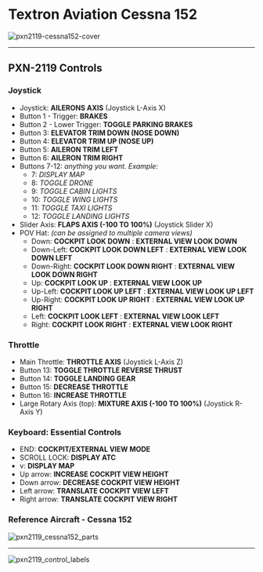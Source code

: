 # Textron Aviation Cessna 152

![pxn2119-cessna152-cover](https://user-images.githubusercontent.com/9207205/91654453-64512b80-eadb-11ea-95ed-77bf670c558c.jpg)

***

## PXN-2119 Controls

### Joystick
- Joystick: **AILERONS AXIS** (Joystick L-Axis X)
- Button 1 - Trigger: **BRAKES**
- Button 2 - Lower Trigger: **TOGGLE PARKING BRAKES**
- Button 3: **ELEVATOR TRIM DOWN (NOSE DOWN)**
- Button 4: **ELEVATOR TRIM UP (NOSE UP)**
- Button 5: **AILERON TRIM LEFT**
- Button 6: **AILERON TRIM RIGHT**
- Buttons 7-12: _anything you want. Example:_
    - 7:  _DISPLAY MAP_
    - 8:  _TOGGLE DRONE_
    - 9:  _TOGGLE CABIN LIGHTS_
    - 10: _TOGGLE WING LIGHTS_
    - 11: _TOGGLE TAXI LIGHTS_
    - 12: _TOGGLE LANDING LIGHTS_
- Slider Axis: **FLAPS AXIS (-100 TO 100%)** (Joystick Slider X)
- POV Hat: _(can be assigned to multiple camera views)_
    - Down: **COCKPIT LOOK DOWN**
          : **EXTERNAL VIEW LOOK DOWN**
    - Down-Left: **COCKPIT LOOK DOWN LEFT**
               : **EXTERNAL VIEW LOOK DOWN LEFT**
    - Down-Right: **COCKPIT LOOK DOWN RIGHT**
                : **EXTERNAL VIEW LOOK DOWN RIGHT**
    - Up: **COCKPIT LOOK UP**
        : **EXTERNAL VIEW LOOK UP**
    - Up-Left: **COCKPIT LOOK UP LEFT**
             : **EXTERNAL VIEW LOOK UP LEFT**
    - Up-Right: **COCKPIT LOOK UP RIGHT**
              : **EXTERNAL VIEW LOOK UP RIGHT**
    - Left: **COCKPIT LOOK LEFT**
          : **EXTERNAL VIEW LOOK LEFT**
    - Right: **COCKPIT LOOK RIGHT**
           : **EXTERNAL VIEW LOOK RIGHT**

### Throttle
- Main Throttle: **THROTTLE AXIS** (Joystick L-Axis Z)
- Button 13: **TOGGLE THROTTLE REVERSE THRUST**
- Button 14: **TOGGLE LANDING GEAR**
- Button 15: **DECREASE THROTTLE**
- Button 16: **INCREASE THROTTLE**
- Large Rotary Axis (top): **MIXTURE AXIS (-100 TO 100%)** (Joystick R-Axis Y)

### Keyboard: Essential Controls
- END: **COCKPIT/EXTERNAL VIEW MODE**
- SCROLL LOCK: **DISPLAY ATC**
- v: **DISPLAY MAP**
- Up arrow: **INCREASE COCKPIT VIEW HEIGHT**
- Down arrow: **DECREASE COCKPIT VIEW HEIGHT**
- Left arrow: **TRANSLATE COCKPIT VIEW LEFT**
- Right arrow: **TRANSLATE COCKPIT VIEW RIGHT**

### Reference Aircraft - Cessna 152

![pxn2119_cessna152_parts](https://user-images.githubusercontent.com/9207205/91654003-23a3e300-ead8-11ea-8346-c31ab824a6cb.jpg)

***

![pxn2119_control_labels](https://user-images.githubusercontent.com/9207205/91651736-d9643700-eac2-11ea-996f-206442c51563.jpg)